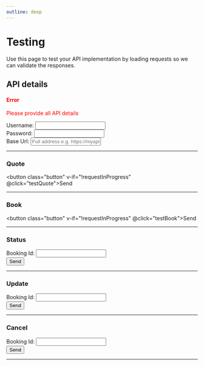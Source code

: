 ```yaml
---
outline: deep
---
```


# Testing

Use this page to test your API implementation by loading requests so we can validate the responses.

## API details

<div v-if="!apiDetailsValid">
    <h4 style="color:red">Error</h4>
    <p style="color:red">Please provide all API details</p>
</div>

<div class="input-field">
<label for="username">Username:</label>
<input type="text" id="username" maxlength="100" v-model="username" required>
</div>
<div class="input-field">
<label for="password">Password:</label>
<input type="text" id="password" maxlength="100" v-model="password" required>
</div>
<div class="input-field">
<label for="baseUrl">Base Url:</label>
<input type="text" id="baseUrl" maxlength="255" placeholder="Full address e.g. https://myapi.operator.com" v-model="baseUrl" required>
</div>

<script setup lang="ts">
import { ref } from 'vue';
import { 
    quoteRequestSchema, 
    quoteResponseSchema, 
    sampleQuoteRequest, 
    bookRequestSchema,
    bookResponseSchema, 
    sampleBookRequest, 
    statusResponseSchema, 
    updateRequestSchema, 
    updateResponseSchema, 
    sampleUpdateRequest
     } from './schemas';
import { useRequestTests } from './composables/useRequestTests'
import ValidSchema from './components/ValidSchema.vue'
import RequestInput from './components/RequestInput.vue'

const quoteRequestContent = ref(sampleQuoteRequest)
const quoteResponseContent:QuoteResponse = ref(null)
const quoteResponseError:ErrorResponse = ref(null)

const bookRequestContent = ref(sampleBookRequest)
const bookResponseContent:BookResponse = ref(null)
const bookResponseError:ErrorResponse = ref(null)

const statusRequestId = ref('')
const statusResponseContent:StatusResponse = ref(null)
const statusResponseError:ErrorResponse = ref(null)

const updateRequestId = ref('')
const updateRequestContent = ref(sampleUpdateRequest)
const updateResponseContent:UpdateResponse = ref(null)
const updateResponseError:ErrorResponse = ref(null)

const cancelRequestId = ref('')
const cancelResponseContent:CancelResponse = ref(null)
const cancelResponseError:ErrorResponse = ref(null)

const bookingIdRequiredStatus = JSON.stringify({
            status: 400,
            statusText: "Booking id required",
          })

const username = ref('') // admin
const password = ref('') // admin
const baseUrl = ref('') // http://localhost:5143

const apiDetailsValid = ref(true)

const { requestInProgress, sendQuoteRequest, sendBookRequest, sendStatusRequest, sendUpdateRequest, sendCancelRequest } = useRequestTests(username, password, baseUrl)

const checkRequiredApiProps = () => {
    if (!username.value || !password.value || !baseUrl.value) {
        apiDetailsValid.value = false
        window.scrollTo(0, 0)
        return false
    }
    apiDetailsValid.value = true
    return true
}

const testQuote = async() => {
    if (!checkRequiredApiProps()) return
    await sendQuoteRequest(quoteRequestContent.value, quoteResponseContent, quoteResponseError)
}
const testBook = async() => {
    if (!checkRequiredApiProps()) return
    await sendBookRequest(bookRequestContent.value, bookResponseContent, bookResponseError)
}
const testStatus = async() => {
    if (!checkRequiredApiProps()) return
    if (!statusRequestId.value) {
        statusResponseError.value = bookingIdRequiredStatus
        return
    }
    await sendStatusRequest(statusRequestId.value, statusResponseContent, statusResponseError)
}
const testUpdate = async() => {
    if (!checkRequiredApiProps()) return
    if (!updateRequestId.value) {
        updateResponseError.value = bookingIdRequiredStatus
        return
    }
    await sendUpdateRequest(updateRequestId.value, updateRequestContent.value, updateResponseContent, updateResponseError)
}
const testCancel = async() => {
    if (!checkRequiredApiProps()) return
    if (!cancelRequestId.value) {
        cancelResponseError.value = bookingIdRequiredStatus
        return
    }
    await sendCancelRequest(cancelRequestId.value, cancelResponseContent, cancelResponseError)
}
</script>

<hr/>

### Quote

<ValidSchema :content="quoteRequestContent" :schema="quoteRequestSchema"></ValidSchema>
<RequestInput v-model="quoteRequestContent"></RequestInput>
<button class="button" v-if="!requestInProgress" @click="testQuote">Send</button>
<ValidSchema :content="quoteResponseContent" :schema="quoteResponseSchema" :error="quoteResponseError" include-content></ValidSchema>

<hr/>

### Book

<ValidSchema :content="bookRequestContent" :schema="bookRequestSchema"></ValidSchema>
<RequestInput v-model="bookRequestContent"></RequestInput>
<button class="button" v-if="!requestInProgress" @click="testBook">Send</button>
<ValidSchema :content="bookResponseContent" :schema="bookResponseSchema" :error="bookResponseError" include-content></ValidSchema>

<hr/>

### Status

<div class="input-field">
<label for="statusBookingId">Booking Id:</label>
<input type="text" id="statusBookingId" maxlength="255" v-model="statusRequestId">
</div>
<button class="button" v-if="!requestInProgress" @click="testStatus">Send</button>
<ValidSchema :content="statusResponseContent" :schema="statusResponseSchema" :error="statusResponseError" include-content></ValidSchema>

<hr/>

### Update

<ValidSchema :request-content="updateRequestContent" :schema="updateRequestSchema"></ValidSchema>

<div class="input-field">
<label for="updateBookingId">Booking Id:</label>
<input type="text" id="updateBookingId" maxlength="255" v-model="updateRequestId">
</div>
<RequestInput v-model="updateRequestContent"></RequestInput>
<button class="button" v-if="!loading" @click="testUpdate">Send</button>
<ValidSchema :content="updateResponseContent" :schema="updateResponseSchema" :error="updateResponseError" include-content></ValidSchema>

<hr/>

### Cancel

<div class="input-field">
<label for="cancelBookingId">Booking Id:</label>
<input type="text" id="cancelBookingId" maxlength="255" v-model="cancelRequestId">
</div>
<button class="button" v-if="!loading" @click="testCancel">Send</button>
<ValidSchema :content="cancelResponseContent" success-if-empty :error="cancelResponseError"></ValidSchema>

<hr/>
